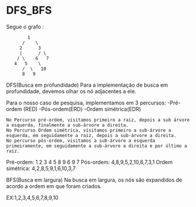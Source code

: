 # DFS_BFS


Segue o grafo :

            1
          /    \
         2      3
         |      / \
        / \    6   7
       4   5    \
          /  \   10
          8   9       
                
       
DFS(Busca em profundidade)
Para a implementação de busca em profundidade,  devemos olhar os nó adjacentes a ele.

Para o nosso caso de pesquisa, implementamos em 3 percursos:
               -Pré-ordem (RED)
               -Pós-ordem(ERD)
               -Ordem simétrica(EDR)

	No Percurso pré-ordem, visitamos primeiro a raiz, depois a sub árvore a esquerda, finalmente a sub-árvore a direita.
	No Percurso Ordem simétrica, visitamos primeiro a sub-árvore a esquerda, em seguidamente a raiz, depois a sub-árvore a direita.
	No percurso pós-ordem, visitamos a sub-árvore a esquerda primeiramente, em seguidamente a sub-árvore a direita e por último a raíz.



Pré-ordem: 1 2 3 4 5 8 9 6 9 7
Pós-ordem:  4,8,9,5,2,10,6,7,3,1
Ordem simétrica: 4,2,8,5,9,1,6,10,3,7








BFS(Busca em largura)
Na busca em largura, os nós são expandidos de acordo a ordem em que foram criados.

EX:1,2,3,4,5,6,7,8,9,10

	


